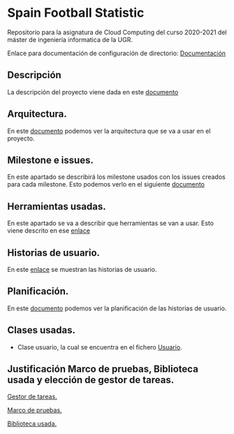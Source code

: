 # Spain Football Statistic
Repositorio para la asignatura de Cloud Computing del curso 2020-2021 del máster de ingeniería informatica de la UGR.

Enlace para documentación de configuración de directorio: [Documentación](https://github.com/CharlySM/ProyectoCC/doc "configuración de repositorio")

## Descripción

La descripción del proyecto viene dada en este [documento](https://github.com/CharlySM/ProyectoCC/tree/master/doc/descripcion.md)

## Arquitectura.

En este [documento](https://github.com/CharlySM/ProyectoCC/tree/master/doc/arquitectura.md) podemos ver la arquitectura que se va a usar en el proyecto.

## Milestone e issues.

En este apartado se describirá los milestone usados con los issues creados para cada milestone. Esto podemos verlo en el siguiente [documento](https://github.com/CharlySM/ProyectoCC/blob/master/doc/Milestone_e_issues.md)

## Herramientas usadas.

En este apartado se va a describir que herramientas se van a usar. Esto viene descrito en ese [enlace](https://github.com/CharlySM/ProyectoCC/blob/master/doc/herramientas.md)

## Historias de usuario.

En este [enlace](https://github.com/CharlySM/ProyectoCC/blob/master/doc/hus.md) se muestran las historias de usuario.

## Planificación.

En este [documento](https://github.com/CharlySM/ProyectoCC/blob/master/doc/planificacion.md) podemos ver la planificación de las historias de usuario.

## Clases usadas.
- Clase usuario, la cual se encuentra en el fichero [Usuario](https://github.com/CharlySM/ProyectoCC/blob/master/src/User.rb).

## Justificación Marco de pruebas, Biblioteca usada y elección de gestor de tareas.

[Gestor de tareas.](https://github.com/CharlySM/ProyectoCC/blob/master/doc/EleccionGestorTareas.md)

[Marco de pruebas.](https://github.com/CharlySM/ProyectoCC/blob/master/doc/EleccionMarcoPruebas.md)

[Biblioteca usada.](https://github.com/CharlySM/ProyectoCC/blob/master/doc/EleccionBiblioteca.md)
